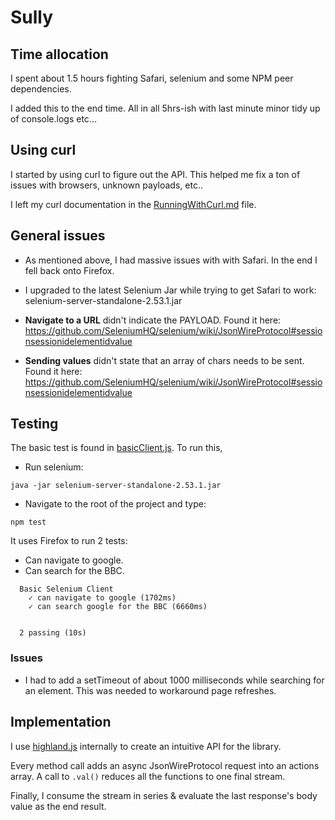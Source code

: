 # Sully

## Time allocation

I spent about 1.5 hours fighting Safari, selenium and some NPM peer dependencies.

I added this to the end time. All in all 5hrs-ish with last minute minor tidy up of console.logs etc...

## Using curl

I started by using curl to figure out the API. This helped me fix a ton of issues with browsers, unknown payloads, etc..

I left my curl documentation in the [RunningWithCurl.md](https://github.com/ezodude/sully/blob/master/RunningWithCurl.md) file.

## General issues

* As mentioned above, I had massive issues with with Safari. In the end I fell back onto Firefox.

* I upgraded to the latest Selenium Jar while trying to get Safari to work: selenium-server-standalone-2.53.1.jar

* __Navigate to a URL__ didn't indicate the PAYLOAD. Found it here: https://github.com/SeleniumHQ/selenium/wiki/JsonWireProtocol#sessionsessionidelementidvalue

* __Sending values__ didn't state that an array of chars needs to be sent. Found it here: https://github.com/SeleniumHQ/selenium/wiki/JsonWireProtocol#sessionsessionidelementidvalue

## Testing

The basic test is found in [basicClient.js](https://github.com/ezodude/sully/blob/master/test/basicClient.js). To run this,


* Run selenium:
```
java -jar selenium-server-standalone-2.53.1.jar 
```

* Navigate to the root of the project and type:
```
npm test
```

It uses Firefox to run 2 tests:
* Can navigate to google.
* Can search for the BBC.

```
  Basic Selenium Client
    ✓ can navigate to google (1702ms)
    ✓ can search google for the BBC (6660ms)


  2 passing (10s)
```

### Issues

- I had to add a setTimeout of about 1000 milliseconds while searching for an element. This was needed to workaround page refreshes.

## Implementation

I use [highland.js](http://highlandjs.org/) internally to create an intuitive API for the library.

Every method call adds an async JsonWireProtocol request into an actions array. A call to ```.val()``` reduces all the functions to one final stream.

Finally, I consume the stream in series & evaluate the last response's body value as the end result.
